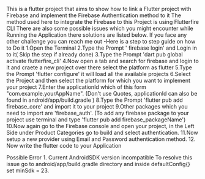 This is a flutter project that aims to show how to link a Flutter project with Firebase and implement the Firebase Authentication method to it
The method used here to integrate the Firebase to this Project is using Flutterfire CLI
There are also some possible issues which you might encounter while Running the Application there solutions are listed below.
If you face any other challenge you can reach me out 
-Here is a step to step guide on how to Do it 
    1.Open the Terminal
    2.Type the Prompt ' firebase login' and Login in to it( Skip the step if already done)
    3.Type the Prompt 'dart pub global activate flutterfire_cli'
    4.Now open a tab and search for firebase and login to it and craete a new project over there select the platform as flutter
    5.Type the Prompt 'flutter configure' it will load all the available  projects
    6.Select the Project and then select the platform for which you want to implement your project
    7.Enter the applicationId which of this form "com.example.yourAppName". (Don't use Quotes, applicationId can also be found in android/app/build.gradle )
    8.Type the Prompt 'flutter pub add firebase_core' and import it to your project
    9.Other packages which you need to import are 'firebase_auth'. (To add any firebase package to your project use terminal and type 'flutter pub add firebase_packageName')
    10.Now again go to the Firebase console and open your project, in the Left Side under Product Categories go to build and select authentication.
    11.Now setup a new provider using Email and Password authentication method.
    12. Now write the flutter code to your Application

Possible Error
    1. Current AndroidSDK version incompatible
        To resolve this issue go to android/app/build.gradle directory and inside defaultConfig{} set minSdk = 23.
